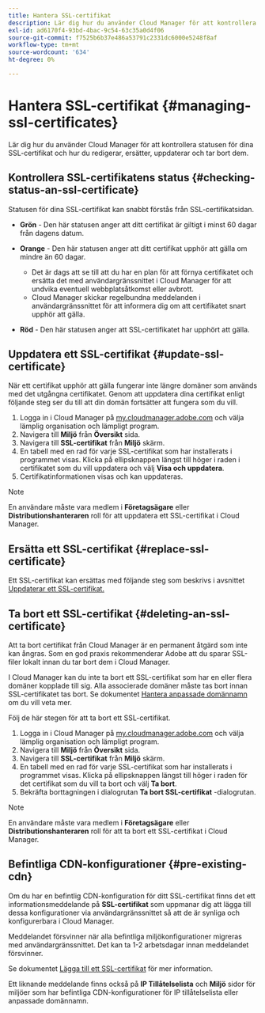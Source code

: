 ```yaml
---
title: Hantera SSL-certifikat
description: Lär dig hur du använder Cloud Manager för att kontrollera statusen för dina SSL-certifikat och hur du redigerar, ersätter, uppdaterar och tar bort dem.
exl-id: ad6170f4-93bd-4bac-9c54-63c35a0d4f06
source-git-commit: f7525b6b37e486a53791c2331dc6000e5248f8af
workflow-type: tm+mt
source-wordcount: '634'
ht-degree: 0%

---
```


# Hantera SSL-certifikat {#managing-ssl-certificates}

Lär dig hur du använder Cloud Manager för att kontrollera statusen för dina SSL-certifikat och hur du redigerar, ersätter, uppdaterar och tar bort dem.

## Kontrollera SSL-certifikatens status {#checking-status-an-ssl-certificate}

Statusen för dina SSL-certifikat kan snabbt förstås från SSL-certifikatsidan.

* **Grön** - Den här statusen anger att ditt certifikat är giltigt i minst 60 dagar från dagens datum.

* **Orange** - Den här statusen anger att ditt certifikat upphör att gälla om mindre än 60 dagar.
   * Det är dags att se till att du har en plan för att förnya certifikatet och ersätta det med användargränssnittet i Cloud Manager för att undvika eventuell webbplatsåtkomst eller avbrott.
   * Cloud Manager skickar regelbundna meddelanden i användargränssnittet för att informera dig om att certifikatet snart upphör att gälla.

* **Röd** - Den här statusen anger att SSL-certifikatet har upphört att gälla.

## Uppdatera ett SSL-certifikat {#update-ssl-certificate}

När ett certifikat upphör att gälla fungerar inte längre domäner som används med det utgångna certifikatet. Genom att uppdatera dina certifikat enligt följande steg ser du till att din domän fortsätter att fungera som du vill.

1. Logga in i Cloud Manager på [my.cloudmanager.adobe.com](https://my.cloudmanager.adobe.com/) och välja lämplig organisation och lämpligt program.
1. Navigera till **Miljö** från **Översikt** sida.
1. Navigera till **SSL-certifikat** från **Miljö** skärm.
1. En tabell med en rad för varje SSL-certifikat som har installerats i programmet visas. Klicka på ellipsknappen längst till höger i raden i certifikatet som du vill uppdatera och välj **Visa och uppdatera**.
1. Certifikatinformationen visas och kan uppdateras.

>[!NOTE]
>
>En användare måste vara medlem i **Företagsägare** eller **Distributionshanteraren** roll för att uppdatera ett SSL-certifikat i Cloud Manager.

## Ersätta ett SSL-certifikat {#replace-ssl-certificate}

Ett SSL-certifikat kan ersättas med följande steg som beskrivs i avsnittet [Uppdaterar ett SSL-certifikat.](#update-ssl-certificate)

## Ta bort ett SSL-certifikat {#deleting-an-ssl-certificate}

Att ta bort certifikat från Cloud Manager är en permanent åtgärd som inte kan ångras. Som en god praxis rekommenderar Adobe att du sparar SSL-filer lokalt innan du tar bort dem i Cloud Manager.

I Cloud Manager kan du inte ta bort ett SSL-certifikat som har en eller flera domäner kopplade till sig. Alla associerade domäner måste tas bort innan SSL-certifikatet tas bort. Se dokumentet [Hantera anpassade domännamn](/help/implementing/cloud-manager/custom-domain-names/managing-custom-domain-names.md) om du vill veta mer.

Följ de här stegen för att ta bort ett SSL-certifikat.

1. Logga in i Cloud Manager på [my.cloudmanager.adobe.com](https://my.cloudmanager.adobe.com/) och välja lämplig organisation och lämpligt program.
1. Navigera till **Miljö** från **Översikt** sida.
1. Navigera till **SSL-certifikat** från **Miljö** skärm.
1. En tabell med en rad för varje SSL-certifikat som har installerats i programmet visas. Klicka på ellipsknappen längst till höger i raden för det certifikat som du vill ta bort och välj **Ta bort**.
1. Bekräfta borttagningen i dialogrutan **Ta bort SSL-certifikat** -dialogrutan.

>[!NOTE]
>
>En användare måste vara medlem i **Företagsägare** eller **Distributionshanteraren** roll för att ta bort ett SSL-certifikat i Cloud Manager.

## Befintliga CDN-konfigurationer {#pre-existing-cdn}

Om du har en befintlig CDN-konfiguration för ditt SSL-certifikat finns det ett informationsmeddelande på **SSL-certifikat** som uppmanar dig att lägga till dessa konfigurationer via användargränssnittet så att de är synliga och konfigurerbara i Cloud Manager.

Meddelandet försvinner när alla befintliga miljökonfigurationer migreras med användargränssnittet. Det kan ta 1-2 arbetsdagar innan meddelandet försvinner.

Se dokumentet [Lägga till ett SSL-certifikat](/help/implementing/cloud-manager/managing-ssl-certifications/add-ssl-certificate.md) för mer information.

Ett liknande meddelande finns också på **IP Tillåtelselista** och **Miljö** sidor för miljöer som har befintliga CDN-konfigurationer för IP tillåtelselista eller anpassade domännamn.
